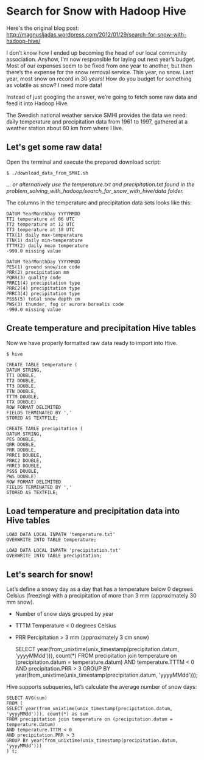 # Search for Snow with Hadoop  Hive

Here's the original blog post: http://magnusljadas.wordpress.com/2012/01/29/search-for-snow-with-hadoop-hive/

I don’t know how I ended up becoming the head of our local community 
association. Anyhow, I’m now responsible for laying out next year’s 
budget. Most of our expenses seem to be fixed from one year to another, 
but then there’s the expense for the snow removal service. This year, 
no snow. Last year, most snow on record in 30 years! How do you budget 
for something as volatile as snow? I need more data!

Instead of just googling the answer, we’re going to fetch some raw 
data and feed it into Hadoop Hive.

The Swedish national weather service SMHI provides the data we need: 
daily temperature and precipitation data from 1961 to 1997, gathered 
at a weather station about 60 km from where I live.

## Let's get some raw data!

Open the terminal and execute the prepared download script:

    $ ./download_data_from_SMHI.sh

*... or alternatively use the temperature.txt and precipitation.txt found in the problem_solving_with_hadoop/search_for_snow_with_hive/data folder.*


The columns in the temperature and precipitation data sets looks like this:

    DATUM YearMonthDay YYYYMMDD
    TT1 temperature at 06 UTC
    TT2 temperature at 12 UTC
    TT3 temperature at 18 UTC
    TTX(1) daily max-temperature
    TTN(1) daily min-temperature
    TTTM(2) daily mean temperature
    -999.0 missing value

    DATUM YearMonthDay YYYYMMDD
    PES(1) ground snow/ice code
    PRR(2) precipitation mm
    PQRR(3) quality code
    PRRC1(4) precipitation type
    PRRC2(4) precipitation type
    PRRC3(4) precipitation type
    PSSS(5) total snow depth cm
    PWS(3) thunder, fog or aurora borealis code
    -999.0 missing value

## Create temperature and precipitation Hive tables

Now we have properly formatted raw data ready to import into Hive. 

    $ hive

    CREATE TABLE temperature (
    DATUM STRING,
    TT1 DOUBLE,
    TT2 DOUBLE,
    TT3 DOUBLE,
    TTN DOUBLE,
    TTTM DOUBLE,
    TTX DOUBLE)
    ROW FORMAT DELIMITED
    FIELDS TERMINATED BY ','
    STORED AS TEXTFILE;

    CREATE TABLE precipitation (
    DATUM STRING,
    PES DOUBLE,
    QRR DOUBLE,
    PRR DOUBLE,
    PRRC1 DOUBLE,
    PRRC2 DOUBLE,
    PRRC3 DOUBLE,
    PSSS DOUBLE,
    PWS DOUBLE)
    ROW FORMAT DELIMITED
    FIELDS TERMINATED BY ','
    STORED AS TEXTFILE;


## Load temperature and precipitation data into Hive tables

    LOAD DATA LOCAL INPATH 'temperature.txt'
    OVERWRITE INTO TABLE temperature;

    LOAD DATA LOCAL INPATH 'precipitation.txt'
    OVERWRITE INTO TABLE precipitation;

## Let's search for snow!

Let’s define a snowy day as a day that has a temperature below 0 degrees Celsius (freezing) with a precipitation of more than 3 mm (approximately 30 mm snow).

- Number of snow days grouped by year
* TTTM Temperature < 0 degrees Celsius
* PRR Percipitation > 3 mm (approximately 3 cm snow)


    SELECT year(from_unixtime(unix_timestamp(precipitation.datum, 'yyyyMMdd'))), count(*)
    FROM precipitation join temperature on (precipitation.datum = temperature.datum)
    AND temperature.TTTM < 0
    AND precipitation.PRR > 3
    GROUP BY year(from_unixtime(unix_timestamp(precipitation.datum, 'yyyyMMdd')));

Hive supports subqueries, let’s calculate the average number of snow days:

    SELECT AVG(sum)
    FROM (
    SELECT year(from_unixtime(unix_timestamp(precipitation.datum, 'yyyyMMdd'))), count(*) as sum
    FROM precipitation join temperature on (precipitation.datum = temperature.datum)
    AND temperature.TTTM < 0
    AND precipitation.PRR > 3
    GROUP BY year(from_unixtime(unix_timestamp(precipitation.datum, 'yyyyMMdd')))
    ) t;

